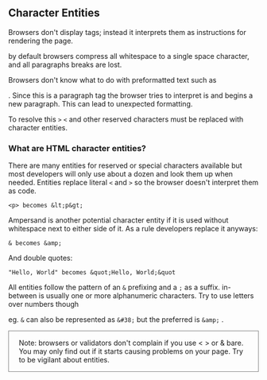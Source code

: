 ## Character Entities

Browsers don't display tags; instead it interprets them as instructions for rendering the page.

by default browsers compress all whitespace to a single space character, and all paragraphs breaks are lost.

Browsers don't know what to do with preformatted text such as <p>. Since this is a paragraph tag the browser tries to interpret is and begins a new paragraph. This can lead to unexpected formatting.

To resolve this `>` `<` and other reserved characters must be replaced with character entities.

### What are HTML character entities?

There are many entities for reserved or special characters available but most developers will only use about a dozen and look them up when needed. Entities replace literal `<` and `>` so the browser doesn't interpret them as code. 

```
<p> becomes &lt;p&gt;
```

Ampersand is another potential character entity if it is used without whitespace next to either side of it. As a rule developers replace it anyways:

```
& becomes &amp;
```

And double quotes:

```
"Hello, World" becomes &quot;Hello, World;&quot
```

All entities follow the pattern of an `&` prefixing and a `;`  as a suffix. in-between is usually one or more alphanumeric characters. Try to use letters over numbers though

eg. `&` can also be represented as `&#38;` but the preferred is `&amp;` .

<p style="border: 1px solid grey; padding: 3% 4% 3% 4%;">Note: browsers or validators don't complain if you use < > or & bare. You may only find out if it starts causing problems on your page. Try to be vigilant about entities.</p>
